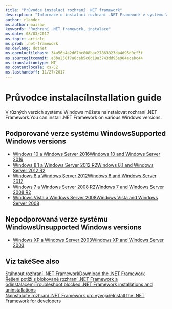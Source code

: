 ```yaml
---
title: "Průvodce instalací rozhraní .NET framework"
description: "Informace o instalaci rozhraní .NET Framework v systému Windows."
author: rlander
ms.author: mairaw
keywords: "Rozhraní .NET framework, instalace"
ms.date: 08/03/2017
ms.topic: article
ms.prod: .net-framework
ms.devlang: dotnet
ms.openlocfilehash: 34a56b4a2d67bc808bac27863323da4d95d0cf3f
ms.sourcegitcommit: a3ba258f7a8cab5c6d19a3743dd95e904ecebc44
ms.translationtype: MT
ms.contentlocale: cs-CZ
ms.lasthandoff: 11/27/2017
---
```

# <a name="installation-guide"></a><span data-ttu-id="047b5-104">Průvodce instalací</span><span class="sxs-lookup"><span data-stu-id="047b5-104">Installation guide</span></span>

<span data-ttu-id="047b5-105">V různých verzích systému Windows můžete nainstalovat rozhraní .NET Framework.</span><span class="sxs-lookup"><span data-stu-id="047b5-105">You can install .NET Framework on various Windows versions.</span></span>

## <a name="supported-windows-versions"></a><span data-ttu-id="047b5-106">Podporované verze systému Windows</span><span class="sxs-lookup"><span data-stu-id="047b5-106">Supported Windows versions</span></span>

- [<span data-ttu-id="047b5-107">Windows 10 a Windows Server 2016</span><span class="sxs-lookup"><span data-stu-id="047b5-107">Windows 10 and Windows Server 2016</span></span>](on-windows-10.md)
- [<span data-ttu-id="047b5-108">Windows 8.1 a Windows Server 2012 R2</span><span class="sxs-lookup"><span data-stu-id="047b5-108">Windows 8.1 and Windows Server 2012 R2</span></span>](on-windows-8-1.md)
- [<span data-ttu-id="047b5-109">Windows 8 a Windows Server 2012</span><span class="sxs-lookup"><span data-stu-id="047b5-109">Windows 8 and Windows Server 2012</span></span>](on-windows-8.md)
- [<span data-ttu-id="047b5-110">Windows 7 a Windows Server 2008 R2</span><span class="sxs-lookup"><span data-stu-id="047b5-110">Windows 7 and Windows Server 2008 R2</span></span>](on-windows-7.md)
- [<span data-ttu-id="047b5-111">Windows Vista a Windows Server 2008</span><span class="sxs-lookup"><span data-stu-id="047b5-111">Windows Vista and Windows Server 2008</span></span>](on-windows-vista.md)

## <a name="unsupported-windows-versions"></a><span data-ttu-id="047b5-112">Nepodporovaná verze systému Windows</span><span class="sxs-lookup"><span data-stu-id="047b5-112">Unsupported Windows versions</span></span>

- [<span data-ttu-id="047b5-113">Windows XP a Windows Server 2003</span><span class="sxs-lookup"><span data-stu-id="047b5-113">Windows XP and Windows Server 2003</span></span>](on-windows-xp.md)

## <a name="see-also"></a><span data-ttu-id="047b5-114">Viz také</span><span class="sxs-lookup"><span data-stu-id="047b5-114">See also</span></span>

[<span data-ttu-id="047b5-115">Stáhnout rozhraní .NET Framework</span><span class="sxs-lookup"><span data-stu-id="047b5-115">Download the .NET Framework</span></span>](https://www.microsoft.com/net/download/framework?utm_source=ms-docs&utm_medium=referral)  
[<span data-ttu-id="047b5-116">Řešení potíží s blokované rozhraní .NET Framework a odinstalacemi</span><span class="sxs-lookup"><span data-stu-id="047b5-116">Troubleshoot blocked .NET Framework installations and uninstallations</span></span>](troubleshoot-blocked-installations-and-uninstallations.md)  
[<span data-ttu-id="047b5-117">Nainstalujte rozhraní .NET Framework pro vývojáře</span><span class="sxs-lookup"><span data-stu-id="047b5-117">Install the .NET Framework for developers</span></span>](guide-for-developers.md)